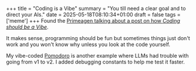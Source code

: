 +++
title = "Coding is a Vibe"
summary = "You till need a clear goal and to direct your AIs."
date = 2025-05-18T08:10:34+01:00
draft = false
tags = ['meme']
+++
Found the [Primeagen talking about a post on how *Coding should be a Vibe*](https://www.youtube.com/watch?v=sfT6sMkj6Ow).

It makes sense, programming should be fun but sometimes things just don't work and you won't know why unless you look at the code yourself.

My vibe-coded [Pomodoro](https://github.com/hyperagon/pomodoro) is another example where LLMs had trouble with going from v1 to v2. I added debugging constants to help me test it faster.

